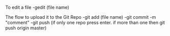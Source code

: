 To edit a file
-gedit (file name)


The flow to upload it to the Git Repo
-git add (file name)
-git commit -m "comment"
-git push (if only one repo press enter.  if more than one then git push origin master)


